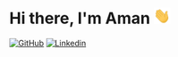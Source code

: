 <!--
**devamanv/devamanv** is a ✨ _special_ ✨ repository because its `README.md` (this file) appears on your GitHub profile.

Here are some ideas to get you started:

- 🔭 I’m currently working on ...
- 🌱 I’m currently learning ...
- 👯 I’m looking to collaborate on ...
- 🤔 I’m looking for help with ...
- 💬 Ask me about ...
- 📫 How to reach me: ...
- 😄 Pronouns: ...
- ⚡ Fun fact: ...
-->

# Hi there, I'm Aman <img width="30px" src="https://github.com/SatYu26/SatYu26/raw/master/Assets/Hi.gif" />

[![GitHub](https://img.shields.io/badge/Github-100000?style=for-the-badge&logo=github&logoColor=white)](https://github.com/devamanv)
[![Linkedin](https://img.shields.io/badge/Linkedin-0077B5?style=for-the-badge&logo=linkedin&logoColor=white)](https://www.linkedin.com/in/iamanv/)


<br /><br />
